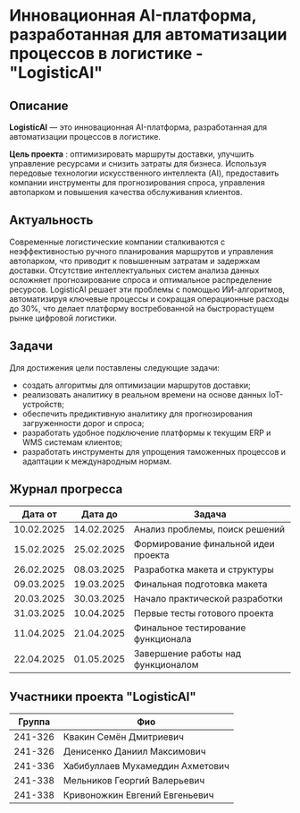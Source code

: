# Инновационная AI-платформа, разработанная для автоматизации процессов в логистике - "LogisticAI"

## Описание

**LogisticAI** — это инновационная AI-платформа, разработанная для автоматизации процессов в логистике.<br>

**Цель проекта** : оптимизировать маршруты доставки, улучшить управление ресурсами и снизить затраты для бизнеса. Используя передовые технологии искусственного интеллекта (AI), предоставить компании инструменты для прогнозирования спроса, управления автопарком и повышения качества обслуживания клиентов.

## Актуальность

Современные логистические компании сталкиваются с неэффективностью ручного планирования маршрутов и управления автопарком, что приводит к повышенным затратам и задержкам доставки. Отсутствие интеллектуальных систем анализа данных осложняет прогнозирование спроса и оптимальное распределение ресурсов. LogisticAI решает эти проблемы с помощью ИИ-алгоритмов, автоматизируя ключевые процессы и сокращая операционные расходы до 30%, что делает платформу востребованной на быстрорастущем рынке цифровой логистики.

## Задачи

Для достижения цели поставлены следующие задачи:<br>

  - создать алгоритмы для оптимизации маршрутов доставки;
  - реализовать аналитику в реальном времени на основе данных IoT-устройств;
  - обеспечить предиктивную аналитику для прогнозирования загруженности дорог и спроса;
  - разработать удобное подключение платформы к текущим ERP и WMS системам клиентов;
  - разработать инструменты для упрощения таможенных процессов и адаптации к международным нормам.

## Журнал прогресса

| Дата от   | Дата до     | Задача                               |
|-----------|-------------|--------------------------------------|
| 10.02.2025 | 14.02.2025 | Анализ проблемы, поиск решений       |
| 15.02.2025 | 25.02.2025 | Формирование финальной идеи проекта  |
| 26.02.2025 | 08.03.2025 | Разработка макета и структуры        |
| 09.03.2025 | 19.03.2025 | Финальная подготовка макета         |
| 20.03.2025 | 30.03.2025 | Начало практической разработки       |
| 31.03.2025 | 10.04.2025 | Первые тесты готового проекта        |
| 11.04.2025 | 21.04.2025 | Финальное тестирование функционала   |
| 22.04.2025 | 01.05.2025 | Завершение работы над функционалом   |

## Участники проекта "LogisticAI"

| Группа   | Фио     |
|-----------|-------------|
| 241-326 | Квакин Семён Дмитриевич |
| 241-326 | Денисенко Даниил Максимович |
| 241-336 | Хабибуллаев Мухамеддин Ахметович  |
| 241-338 | Мельников Георгий Валерьевич |
| 241-338 | Кривоножкин Евгений Евгеньевич | 

